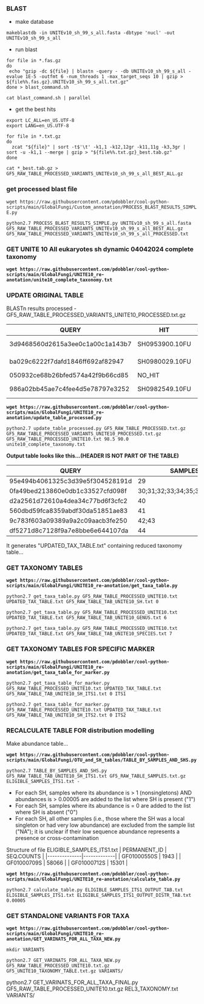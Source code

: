### BLAST

- make database

`makeblastdb -in UNITEv10_sh_99_s_all.fasta -dbtype 'nucl' -out UNITEv10_sh_99_s_all`

- run blast

```
for file in *.fas.gz
do  
 echo "gzip -dc ${file} | blastn -query - -db UNITEv10_sh_99_s_all -evalue 1E-5 -outfmt 6 -num_threads 1 -max_target_seqs 10 | gzip > ${file%%.fas.gz}.UNITEv10_sh_99_s_all.txt.gz"
done > blast_command.sh
```


`cat blast_command.sh | parallel`


- get the best hits

```
export LC_ALL=en_US.UTF-8
export LANG=en_US.UTF-8
```

```
for file in *.txt.gz
do  
  zcat "${file}" | sort -t$'\t' -k1,1 -k12,12gr -k11,11g -k3,3gr | sort -u -k1,1 --merge | gzip > "${file%%.txt.gz}_best.tab.gz"
done
```

`cat *_best.tab.gz > GF5_RAW_TABLE_PROCESSED_VARIANTS_UNITEv10_sh_99_s_all_BEST_ALL.gz`


### get processed blast file

`wget https://raw.githubusercontent.com/pdobbler/cool-python-scripts/main/GlobalFungi/Custom_annotation/PROCESS_BLAST_RESULTS_SIMPLE.py`

`python2.7 PROCESS_BLAST_RESULTS_SIMPLE.py UNITEv10_sh_99_s_all.fasta GF5_RAW_TABLE_PROCESSED_VARIANTS_UNITEv10_sh_99_s_all_BEST_ALL.gz GF5_RAW_TABLE_PROCESSED_VARIANTS_UNITEv10_sh_99_s_all_PROCESSED.txt`


### GET UNITE 10 All eukaryotes sh dynamic 04042024 complete taxonomy

**`wget https://raw.githubusercontent.com/pdobbler/cool-python-scripts/main/GlobalFungi/UNITE10_re-anotation/unite10_complete_taxonomy.txt`**


### UPDATE ORIGINAL TABLE

BLASTn results processed - GF5_RAW_TABLE_PROCESSED_VARIANTS_UNITE10_PROCESSED.txt.gz

| QUERY                          | HIT             | SIMILARITY | COVERAGE | EVALUE     | BITSCORE |
|--------------------------------|-----------------|------------|----------|------------|----------|
| 3d9468560d2615a3ee0c1a00c1a143b7 | SH0953900.10FU  | 98.718     | 100.0    | 6.35e-116  | 416      |
| ba029c6222f7dafd1846ff692af82947 | SH0980029.10FU  | 96.622     | 100.0    | 1.84e-64   | 244      |
| 050932ce68b26bfed574a42f9b66cd85 | NO_HIT          | -          | -        | -          | -        |
| 986a02bb45ae7c4fee4d5e78797e3252 | SH0982549.10FU  | 96.266     | 100.0    | 8.54e-110  | 396      |



**`wget https://raw.githubusercontent.com/pdobbler/cool-python-scripts/main/GlobalFungi/UNITE10_re-anotation/update_table_processed.py`**

`python2.7 update_table_processed.py GF5_RAW_TABLE_PROCESSED.txt.gz GF5_RAW_TABLE_PROCESSED_VARIANTS_UNITE10_PROCESSED.txt.gz GF5_RAW_TABLE_PROCESSED_UNITE10.txt 98.5 90.0 unite10_complete_taxonomy.txt`


**Output table looks like this...(HEADER IS NOT PART OF THE TABLE)**


| QUERY                          | SAMPLES              | ABUNDANCES      | MARKER | SH       | SEQUENCE |
|--------------------------------|----------------------|-----------------|--------|----------|----------|
| 95e494b4061325c3d39e5f304528191d | 29                   | 1               | ITS1   | 0        | AAAAA... |
| 0fa49bed213860e0db1c33527cfd098f | 30;31;32;33;34;35;36;37;38;39 | 1;1;1;1;1;1;3;1;1;1 | ITS1   | 5        | CCGAG... |
| d2a2561d72610a4dea34c77bd6f3cfc2 | 40                   | 1               | ITS2   | 0        | ACACC... |
| 560dbd59fca8359abdf30da51851ae83 | 41                   | 2               | ITS1   | 0        | CCGAA... |
| 9c783f603a09389a9a2c09aacb3fe250 | 42;43                | 1;1             | ITS2   | 0        | CCACC... |
| df5271d8c7128f9a7e8bbe6e644107da | 44                   | 1               | ITS2   | 6        | AGCCT... |




It generates "UPDATED_TAX_TABLE.txt" containing reduced taxonomy table...


### GET TAXONOMY TABLES

**`wget https://raw.githubusercontent.com/pdobbler/cool-python-scripts/main/GlobalFungi/UNITE10_re-anotation/get_taxa_table.py`**

`python2.7 get_taxa_table.py GF5_RAW_TABLE_PROCESSED_UNITE10.txt UPDATED_TAX_TABLE.txt GF5_RAW_TABLE_TAB_UNITE10_SH.txt 0`

`python2.7 get_taxa_table.py GF5_RAW_TABLE_PROCESSED_UNITE10.txt UPDATED_TAX_TABLE.txt GF5_RAW_TABLE_TAB_UNITE10_GENUS.txt 6`

`python2.7 get_taxa_table.py GF5_RAW_TABLE_PROCESSED_UNITE10.txt UPDATED_TAX_TABLE.txt GF5_RAW_TABLE_TAB_UNITE10_SPECIES.txt 7`


### GET TAXONOMY TABLES FOR SPECIFIC MARKER

**`wget https://raw.githubusercontent.com/pdobbler/cool-python-scripts/main/GlobalFungi/UNITE10_re-anotation/get_taxa_table_for_marker.py`**

`python2.7 get_taxa_table_for_marker.py GF5_RAW_TABLE_PROCESSED_UNITE10.txt UPDATED_TAX_TABLE.txt GF5_RAW_TABLE_TAB_UNITE10_SH_ITS1.txt 0 ITS1`

`python2.7 get_taxa_table_for_marker.py GF5_RAW_TABLE_PROCESSED_UNITE10.txt UPDATED_TAX_TABLE.txt GF5_RAW_TABLE_TAB_UNITE10_SH_ITS2.txt 0 ITS2`


### RECALCULATE TABLE FOR distribution modelling

Make abundance table...

**`wget https://raw.githubusercontent.com/pdobbler/cool-python-scripts/main/GlobalFungi/OTU_and_SH_tables/TABLE_BY_SAMPLES_AND_SHS.py`**

`python2.7 TABLE_BY_SAMPLES_AND_SHS.py GF5_RAW_TABLE_TAB_UNITE10_SH_ITS1.txt GF5_RAW_TABLE_SAMPLES.txt.gz ELIGIBLE_SAMPLES_ITS1.txt -`


- For each SH, samples where its abundance is > 1 (nonsingletons) AND abundances is > 0.00005 are added to the list where SH is present ("1")
- For each SH, samples where its abundance is = 0 are added to the list where SH is absent ("0")
- For each SH, all other samples (i.e., those where the SH was a local singleton or had very low abundance) are excluded from the sample list ("NA"); it is unclear if their low sequence abundance represents a presence or cross-contamination


Structure of file ELIGIBLE_SAMPLES_ITS1.txt
| PERMANENT_ID | SEQ.COUNTS  |
|--------------|-------------|
| GF01000550S  | 1943        |
| GF01000709S  | 58066       |
| GF01000712S  | 15301       |



**`wget https://raw.githubusercontent.com/pdobbler/cool-python-scripts/main/GlobalFungi/UNITE10_re-anotation/calculate_table.py`**


`python2.7 calculate_table.py ELIGIBLE_SAMPLES_ITS1_OUTPUT_TAB.txt ELIGIBLE_SAMPLES_ITS1.txt ELIGIBLE_SAMPLES_ITS1_OUTPUT_DISTR_TAB.txt 0.00005`


### GET STANDALONE VARIANTS FOR TAXA


**`wget https://raw.githubusercontent.com/pdobbler/cool-python-scripts/main/GlobalFungi/UNITE10_re-anotation/GET_VARINATS_FOR_ALL_TAXA_NEW.py`**

`mkdir VARIANTS`

`python2.7 GET_VARINATS_FOR_ALL_TAXA_NEW.py GF5_RAW_TABLE_PROCESSED_UNITE10.txt.gz GF5_UNITE10_TAXONOMY_TABLE.txt.gz VARIANTS/`






python2.7 GET_VARINATS_FOR_ALL_TAXA_FINAL.py GF5_RAW_TABLE_PROCESSED_UNITE10.txt.gz REL3_TAXONOMY.txt VARIANTS/

